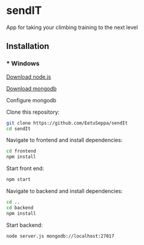 # sendIT 

App for taking your climbing training to the next level  

## Installation

### * Windows  
[Download node.js](https://nodejs.org/en/download/) 
 
[Download mongodb](https://www.mongodb.com/try/download/community)

Configure mongodb

Clone this repository:
```bash
git clone https://github.com/EetuSeppa/sendIt
cd sendIt
```

Navigate to frontend and install dependencies:
```bash
cd frontend
npm install
```

Start front end:
```bash
npm start
```

Navigate to backend and install dependencies:
```bash
cd ..
cd backend
npm install
```

Start backend:
```bash
node server.js mongodb://localhost:27017
``` 

